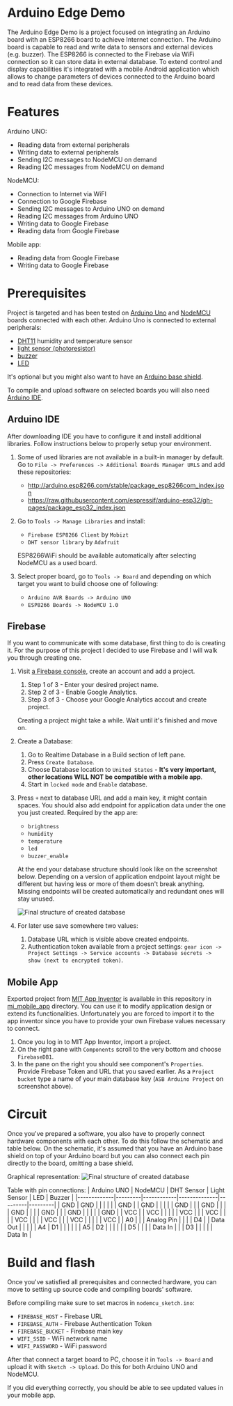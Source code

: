 # Arduino Edge Demo

The Arduino Edge Demo is a project focused on integrating an Arduino board with an ESP8266 board to achieve Internet connection. The Arduino board is capable to read and write data to sensors and external devices (e.g. buzzer). The ESP8266 is connected to the Firebase via WiFi connection so it can store data in external database. To extend control and display capabilities it's integrated with a mobile Android application which allows to change parameters of devices connected to the Arduino board and to read data from these devices.


# Features

Arduino UNO:
- Reading data from external peripherals
- Writing data to external peripherals
- Sending I2C messages to NodeMCU on demand
- Reading I2C messages from NodeMCU on demand

NodeMCU:
- Connection to Internet via WiFI
- Connection to Google Firebase
- Sending I2C messages to Arduino UNO on demand
- Reading I2C messages from Arduino UNO
- Writing data to Google Firebase
- Reading data from Google Firebase

Mobile app:
- Reading data from Google Firebase
- Writing data to Google Firebase


# Prerequisites

Project is targeted and has been tested on [Arduino Uno](https://store.arduino.cc/products/arduino-uno-rev3) and [NodeMCU](https://esp8266-shop.com/product/nodemcu-esp8266-esp-12e/) boards connected with each other. Arduino Uno is connected to external peripherals:
- [DHT11](https://www.adafruit.com/product/386) humidity and temperature sensor
- [light sensor (photoresistor)](https://wiki.seeedstudio.com/Grove-Light_Sensor/)
- [buzzer](https://wiki.seeedstudio.com/Grove-Buzzer/)
- [LED](https://www.seeedstudio.com/Grove-Red-LED.html)

It's optional but you might also want to have an [Arduino base shield](https://www.seeedstudio.com/Base-Shield-V2.html).

To compile and upload software on selected boards you will also need [Arduino IDE](https://www.arduino.cc/en/software).


## Arduino IDE

After downloading IDE you have to configure it and install additional libraries. Follow instructions below to properly setup your environment.

1. Some of used libraries are not available in a built-in manager by default. Go to `File -> Preferences -> Additional Boards Manager URLS` and add these repositories:
    - http://arduino.esp8266.com/stable/package_esp8266com_index.json
    - https://raw.githubusercontent.com/espressif/arduino-esp32/gh-pages/package_esp32_index.json

2. Go to `Tools -> Manage Libraries` and install:
    - `Firebase ESP8266 Client` by `Mobizt`
    - `DHT sensor library` by `Adafruit`

    ESP8266WiFi should be available automatically after selecting NodeMCU as a used board.

3. Select proper board, go to `Tools -> Board` and depending on which target you want to build choose one of following:
    - `Arduino AVR Boards -> Arduino UNO`
    - `ESP8266 Boards -> NodeMCU 1.0`

## Firebase

If you want to communicate with some database, first thing to do is creating it. For the purpose of this project I decided to use Firebase and I will walk you through creating one.

1. Visit [a Firebase console](https://console.firebase.google.com/), create an account and add a project.
    1. Step 1 of 3 - Enter your desired project name.
    2. Step 2 of 3 - Enable Google Analytics.
    3. Step 3 of 3 - Choose your Google Analytics accout and create project.

    Creating a project might take a while. Wait until it's finished and move on.

2. Create a Database:
    1. Go to Realtime Database in a Build section of left pane.
    2. Press `Create Database`.
    3. Choose Database location to `United States` - **It's very important, other locations WILL NOT be compatible with a mobile app**.
    4. Start in `locked mode` and `Enable` database.

3. Press `+` next to database URL and add a main key, it might contain spaces. You should also add endpoint for application data under the one you just created. Required by the app are:
    - `brightness`
    - `humidity`
    - `temperature`
    - `led`
    - `buzzer_enable`

    At the end your database structure should look like on the screenshot below. Depending on a version of application endpoint layout might be different but having less or more of them doesn't break anything. Missing endpoints will be created automatically and redundant ones will stay unused.

    <img src="docs/database_structure.png" alt="Final structure of created database"/>

4. For later use save somewhere two values:
    1. Database URL which is visible above created endpoints.
    2. Authentication token available from a project settings: `gear icon -> Project Settings -> Service accounts -> Database secrets -> show (next to encrypted token)`.


## Mobile App

Exported project from [MIT App Inventor](http://ai2.appinventor.mit.edu/) is available in this repository in [mi_mobile_app](mit_mobile_app) directory. You can use it to modify application design or extend its functionalities. Unfortunately you are forced to import it to the app inventor since you have to provide your own Firebase values necessary to connect.

1. Once you log in to MIT App Inventor, import a project.
2. On the right pane with `Components` scroll to the very bottom and choose `FirebaseDB1`.
3. In the pane on the right you should see component's `Properties`. Provide Firebase Token and URL that you saved earlier. As a `Project bucket` type a name of your main database key (`ASB Arduino Project` on screenshot above).


# Circuit

Once you've prepared a software, you also have to properly connect hardware components with each other. To do this follow the schematic and table below. On the schematic, it's assumed that you have an Arduino base shield on top of your Arduino board but you can also connect each pin directly to the board, omitting a base shield.

Graphical representation:
<img src="docs/components_circuit.png" alt="Final structure of created database"/>

Table with pin connections:
| Arduino UNO | NodeMCU | DHT Sensor | Light Sensor | LED     | Buzzer  |
|-------------|---------|------------|--------------|---------|---------|
| GND         | GND     |            |              |         |         |
| GND         |         | GND        |              |         |         |
| GND         |         |            | GND          |         |         |
| GND         |         |            |              | GND     |         |
| GND         |         |            |              |         | GND     |
| VCC         |         | VCC        |              |         |         |
| VCC         |         |            | VCC          |         |         |
| VCC         |         |            |              | VCC     |         |
| VCC         |         |            |              |         | VCC     |
| A0          |         |            | Analog Pin   |         |         |
| D4          |         | Data Out   |              |         |         |
| A4          | D1      |            |              |         |         |
| A5          | D2      |            |              |         |         |
| D5          |         |            |              | Data In |         |
| D3          |         |            |              |         | Data In |


# Build and flash

Once you've satisfied all prerequisites and connected hardware, you can move to setting up source code and compiling boards' software.

Before compiling make sure to set macros in `nodemcu_sketch.ino`:
- `FIREBASE_HOST` - Firebase URL
- `FIREBASE_AUTH` - Firebase Authentication Token
- `FIREBASE_BUCKET` - Firebase main key
- `WIFI_SSID` - WiFi network name
- `WIFI_PASSWORD` - WiFi password

After that connect a target board to PC, choose it in `Tools -> Board` and upload it with `Sketch -> Upload`. Do this for both Arduino UNO and NodeMCU.

If you did everything correctly, you should be able to see updated values in your mobile app.
